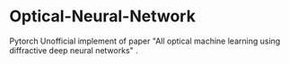 # Optical-Neural-Network
Pytorch Unofficial implement of paper "All optical machine learning using diffractive deep neural networks" .
